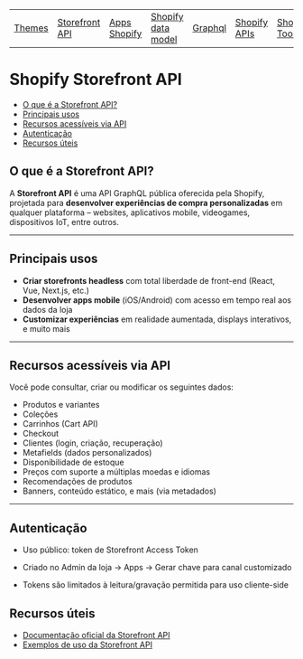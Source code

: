 <div align="center">

<table>
  <tr>
    <td><a href="https://github.com/gabesouto/shopify-fundamentals-course-summary/blob/main/themes.md">Themes</a></td>
    <td><a href="https://github.com/gabesouto/shopify-fundamentals-course-summary/blob/main/storefront.md">Storefront API</a></td>
    <td><a href="https://github.com/gabesouto/shopify-fundamentals-course-summary/blob/main/shopify-apps.md">Apps Shopify</a></td>
    <td><a href="https://github.com/gabesouto/shopify-fundamentals-course-summary/blob/main/shopify-data-model.md">Shopify data model</a></td>
    <td><a href="https://github.com/gabesouto/shopify-fundamentals-course-summary/blob/main/shopify-graphql.md">Graphql</a></td>
    <td><a href="https://github.com/gabesouto/shopify-fundamentals-course-summary/blob/main/shopify-api.md">Shopify APIs</a></td>
    <td><a href="https://github.com/gabesouto/shopify-fundamentals-course-summary/blob/main/shopify-tools.md">Shopify Tools</a></td>
  </tr>
</table>

</div>

# Shopify Storefront API

- [O que é a Storefront API?](#o-que-é-a-storefront-api)
- [Principais usos](#principais-usos)
- [Recursos acessíveis via API](#recursos-acessíveis-via-api)
- [Autenticação](#autenticação)
- [Recursos úteis](#recursos-úteis)

## O que é a Storefront API?

A **Storefront API** é uma API GraphQL pública oferecida pela Shopify, projetada para **desenvolver experiências de compra personalizadas** em qualquer plataforma – websites, aplicativos mobile, videogames, dispositivos IoT, entre outros.

---

## Principais usos

- **Criar storefronts headless** com total liberdade de front-end (React, Vue, Next.js, etc.)
- **Desenvolver apps mobile** (iOS/Android) com acesso em tempo real aos dados da loja
- **Customizar experiências** em realidade aumentada, displays interativos, e muito mais

---

## Recursos acessíveis via API

Você pode consultar, criar ou modificar os seguintes dados:

- Produtos e variantes
- Coleções
- Carrinhos (Cart API)
- Checkout
- Clientes (login, criação, recuperação)
- Metafields (dados personalizados)
- Disponibilidade de estoque
- Preços com suporte a múltiplas moedas e idiomas
- Recomendações de produtos
- Banners, conteúdo estático, e mais (via metadados)

---

## Autenticação

- Uso público: token de Storefront Access Token

- Criado no Admin da loja → Apps → Gerar chave para canal customizado

- Tokens são limitados à leitura/gravação permitida para uso cliente-side

## Recursos úteis

- [Documentação oficial da Storefront API](https://shopify.dev/docs/api/storefront)
- [Exemplos de uso da Storefront API](https://shopify.dev/docs/storefront-api/examples)
